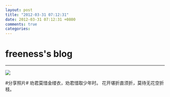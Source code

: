 ```yaml
---
layout: post
title: "2012-03-31 07:12:31"
date: 2012-03-31 07:12:31 +0800
comments: true
categories: 
---
```


# freeness's blog

----------

![](http://okqmqrbgo.bkt.clouddn.com/201203310712311.jpg)

>
\#分享照片\#
劝君莫惜金缕衣，劝君惜取少年时。 花开堪折直须折，莫待无花空折枝。